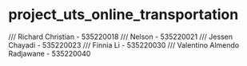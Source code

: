# project_uts_online_transportation

/// Richard Christian - 535220018
/// Nelson - 535220021
/// Jessen Chayadi - 535220023
/// Finnia Li - 535220030
/// Valentino Almendo Radjawane - 535220040
